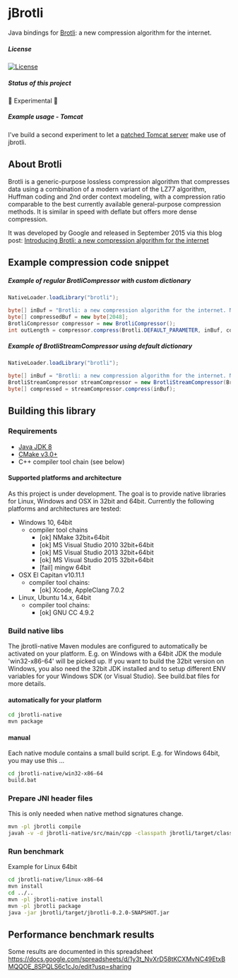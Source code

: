 
jBrotli
=========================================

Java bindings for [Brotli](https://github.com/google/brotli.git): a new compression algorithm for the internet.

##### License

[![License](https://img.shields.io/:license-Apache%202.0-blue.svg)](http://www.apache.org/licenses/LICENSE-2.0)

##### Status of this project

🚨 Experimental 🚀

##### Example usage - Tomcat

I've build a second experiment to let a [patched Tomcat server](https://github.com/nitram509/tomcat80) make use of jbrotli.


## About Brotli

Brotli is a generic-purpose lossless compression algorithm that compresses data using a combination of a modern variant of the LZ77 algorithm,
Huffman coding and 2nd order context modeling, with a compression ratio comparable to the best currently available general-purpose compression methods.
It is similar in speed with deflate but offers more dense compression.

It was developed by Google and released in September 2015 via this blog post:
[Introducing Brotli: a new compression algorithm for the internet](http://google-opensource.blogspot.de/2015/09/introducing-brotli-new-compression.html)

## Example compression code snippet

##### Example of regular BrotliCompressor with custom dictionary

```java
NativeLoader.loadLibrary("brotli");

byte[] inBuf = "Brotli: a new compression algorithm for the internet. Now available for Java!".getBytes();
byte[] compressedBuf = new byte[2048];
BrotliCompressor compressor = new BrotliCompressor();
int outLength = compressor.compress(Brotli.DEFAULT_PARAMETER, inBuf, compressedBuf);
```

##### Example of BrotliStreamCompressor using default dictionary
 
```java
NativeLoader.loadLibrary("brotli");

byte[] inBuf = "Brotli: a new compression algorithm for the internet. Now available for Java!".getBytes();
BrotliStreamCompressor streamCompressor = new BrotliStreamCompressor(Brotli.DEFAULT_PARAMETER);
byte[] compressed = streamCompressor.compress(inBuf);
```

## Building this library

### Requirements

* [Java JDK 8](http://www.oracle.com/technetwork/java/javase/downloads/index.html)
* [CMake v3.0+](https://cmake.org/)
* C++ compiler tool chain (see below)


#### Supported platforms and architecture

As this project is under development.
The goal is to provide native libraries for Linux, Windows and OSX in 32bit and 64bit. 
Currently the following platforms and architectures are tested:

* Windows 10, 64bit
   * compiler tool chains
      * [ok] NMake 32bit+64bit
      * [ok] MS Visual Studio 2010 32bit+64bit
      * [ok] MS Visual Studio 2013 32bit+64bit
      * [ok] MS Visual Studio 2015 32bit+64bit
      * [fail] mingw 64bit
* OSX El Capitan v10.11.1
   * compiler tool chains:
      * [ok] Xcode, AppleClang 7.0.2
* Linux, Ubuntu 14.x, 64bit
   * compiler tool chains:
      * [ok] GNU CC 4.9.2


### Build native libs

The jbrotli-native Maven modules are configured to automatically be activated on your platform.
E.g. on Windows with a 64bit JDK the module 'win32-x86-64' will be picked up.
If you want to build the 32bit version on Windows, you also need the 32bit JDK installed
and to setup different ENV variables for your Windows SDK (or Visual Studio).
See build.bat files for more details.


#### automatically for your platform

```bash
cd jbrotli-native
mvn package
```


#### manual

Each native module contains a small build script.
E.g. for Windows 64bit, you may use this ...

```bash
cd jbrotli-native/win32-x86-64
build.bat
```


### Prepare JNI header files

This is only needed when native method signatures change.

```bash
mvn -pl jbrotli compile
javah -v -d jbrotli-native/src/main/cpp -classpath jbrotli/target/classes de.bitkings.jbrotli.BrotliCompressor de.bitkings.jbrotli.BrotliDeCompressor de.bitkings.jbrotli.BrotliStreamCompressor de.bitkings.jbrotli.BrotliError
```

### Run benchmark

Example for Linux 64bit
```bash
cd jbrotli-native/linux-x86-64
mvn install
cd ../..
mvn -pl jbrotli-native install
mvn -pl jbrotli package
java -jar jbrotli/target/jbrotli-0.2.0-SNAPSHOT.jar
```

## Performance benchmark results

Some results are documented in this spreadsheet
https://docs.google.com/spreadsheets/d/1y3t_NvXrD58tKCXMvNC49EtxBMQQOE_8SPQLS6c1cJo/edit?usp=sharing
